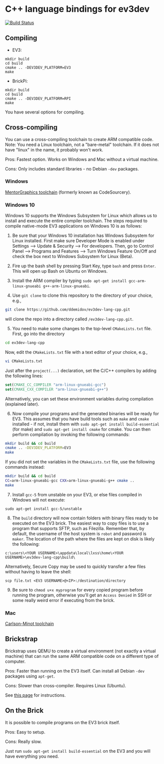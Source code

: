 # C++ language bindings for ev3dev

[![Build Status](https://travis-ci.org/ddemidov/ev3dev-lang-cpp.svg?branch=master)](https://travis-ci.org/ddemidov/ev3dev-lang-cpp)

## Compiling

* EV3:
```
mkdir build
cd build
cmake .. -DEV3DEV_PLATFORM=EV3
make
```

* BrickPi:
```
mkdir build
cd build
cmake .. -DEV3DEV_PLATFORM=RPI
make
```

You have several options for compiling.

## Cross-compiling

You can use a cross-compiling toolchain to create ARM compatible code. Note:
You need a Linux toolchain, not a "bare-metal" toolchain. If it does not have
"linux" in the name, it probably won't work.

Pros: Fastest option. Works on Windows and Mac without a virtual machine.

Cons: Only includes standard libraries - no Debian `-dev` packages.

### Windows

[MentorGraphics toolchain](http://sourcery.mentor.com/public/gnu_toolchain/arm-none-linux-gnueabi/arm-2014.05-29-arm-none-linux-gnueabi.exe) (formerly known as CodeSourcery).

### Windows 10

Windows 10 supports the Windows Subsystem for Linux which allows us to install and execute the entire compiler toolchain. The steps required to compile native-mode EV3 applications on Windows 10 is as follows:

1. Be sure that your Windows 10 installation has Windows Subsystem for Linux installed. First make sure Developer Mode is enabled under Settings --> Update & Security --> For developers. Then, go to Control Panel --> Programs and Features --> Turn Windows Feature On/Off and check the box next to Windows Subsystem for Linux (Beta).

2. Fire up the bash shell by pressing Start Key, type `bash` and press `Enter`. This will open up Bash on Ubuntu on Windows.

3. Install the ARM compiler by typing `sudo apt-get install gcc-arm-linux-gnueabi g++-arm-linux-gnueabi`.

4. Use `git clone` to clone this repository to the directory of your choice, e.g.,

```sh
git clone https://github.com/ddemidov/ev3dev-lang-cpp.git
```

will clone the repo into a directory called `/ev3dev-lang-cpp.git`.

5. You need to make some changes to the top-level `CMakeLists.txt` file. First, go into the directory

```sh
cd ev3dev-lang-cpp
```
Now, edit the `CMakeLists.txt` file with a text editor of your choice, e.g.,

```sh
vi CMakeLists.txt
```

Just after the `project(...)` declaration, set the C/C++ compilers by adding the following lines:

```cmake
set(CMAKE_CC_COMPILER "arm-linux-gnueabi-gcc")
set(CMAKE_CXX_COMPILER "arm-linux-gnueabi-g++")
```

Alternatively, you can set these environment variables during compilation (explained later).

6. Now compile your programs and the generated binaries will be ready for EV3. This assumes that you have build tools such as `make` and `cmake` installed - if not, install them with `sudo apt-get install build-essential` (for make) and `sudo apt-get install cmake` for cmake. You can then perform compilation by invoking the following commands:

```sh
mkdir build && cd build
cmake .. -DEV3DEV_PLATFORM=EV3
make
```

If you did not set the variables in the `CMakeLists.txt` file, use the following commands instead:

```sh
mkdir build && cd build
CC=arm-linux-gnueabi-gcc CXX=arm-linux-gnueabi-g++ cmake ..
make
```

7. Install `gcc-5` from unstable on your EV3, or else files compiled in Windows will not execute:

```
sudo apt-get install gcc-5/unstable
```

8. The `build` directory will now contain folders with binary files ready to be executed on the EV3 brick. The easiest way to copy files is to use a program that supports SFTP, such as Filezilla. Remember that, by default, the username of the host system is `robot` and password is `maker`. The location of the path where the files are kept on disk is likely the following:

```
c:\users\<YOUR USERNAME>\appdata\local\lxss\home\<YOUR USERNAME>\ev3dev-lang-cpp\build\
```

Alternatively, Secure Copy may be used to quickly transfer a few files without having to leave the shell:

```
scp file.txt <EV3 USERNAME>@<IP>:/destination/directory
```

9. Be sure to `chmod u+x myprogram` for every copied program before running the program, otherwise you'll get an `Access Denied` in SSH or some really weird error if executing from the brick.

### Mac

[Carlson-Minot toolchain](http://www.carlson-minot.com/available-arm-gnu-linux-g-lite-builds-for-mac-os-x/mac-os-x-arm-gnu-linux-g-lite-201405-29-toolchain)


## Brickstrap

Brickstrap uses QEMU to create a virtual environment (not exactly a virtual
machine) that can run the same ARM compatible code on a different type of
computer.

Pros: Faster than running on the EV3 itself. Can install all Debian `-dev`
packages using `apt-get`.

Cons: Slower than cross-compiler. Requires Linux (Ubuntu).

See [this page](https://github.com/ev3dev/ev3dev/wiki/Using-brickstrap-to-cross-compile-and-debug) for instructions.


## On the Brick

It is possible to compile programs on the EV3 brick itself.

Pros: Easy to setup.

Cons: Really slow.

Just run `sudo apt-get install build-essential` on the EV3 and you will have
everything you need.
